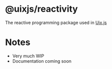 # @uixjs/reactivity

The reactive programming package used in [Uix.js](https://github.com/spasimir21/uixjs)

# Notes

- Very much WIP
- Documentation coming soon
